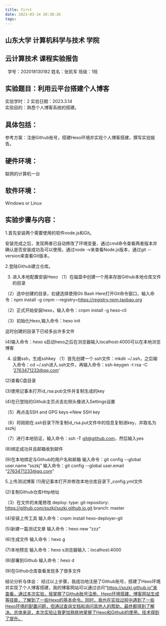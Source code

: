 ```yaml
---
title: first
date: 2023-03-14 20:38:26
tags:
---
```

## 山东大学   计算机科学与技术   学院
   ## 云计算技术   课程实验报告
 
学号：202018130182	姓名：张凯军 	班级：1班 
## 实验题目：利用云平台搭建个人博客
实验学时：2	实验日期：2023.3.14    
实验目的：熟悉个人博客系统的搭建。
## 具体包括：
参考方案：注册Github账号，搭建Hexo环境并实现个人博客搭建，撰写实验报告。


## 硬件环境： 
联网的计算机一台


## 软件环境：
Windows or Linux

 
## 实验步骤与内容：
1.首先安装两个需要使用的软件node.js和Git。


安装完成之后，发现两者已自动修改了环境变量，通过cmd命令查看两者版本并确认是否安装成功及可以使用，通过node -v来查看Node.js版本，通过git --version来查看Git版本。

2.登陆Github建立仓库。


3. 进入本地配置安装Hexo
（1）在磁盘中创建一个用来存放Github本地仓库文件的目录

（2）选中创建的目录，右键选择使用Gti Bash Here打开Git命令窗口，输入命令：npm install -g cnpm --registry=https://registry.npm.taobao.org

（2）正式开始安装hexo，输入命令：cnpm install -g hexo-cli

（3）初始化Hexo,输入命令：hexo init

这时创建的目录下已经多出许多文件

(4)输入命令：hexo s启动hexo之后在浏览器输入localhost:4000可以在本地浏览博客


4. 设置ssh，生成sshkey
（1）首先创建一个.ssh文件：mkdir ~/.ssh，之后输入命令：cd ~/.ssh进入.ssh文件，再输入命令：ssh-keygen -t rsa -C ‘2763471233@qq.com’

(2)查看C盘目录

(3)使用记事本打开id_rsa.pub文件并复制生成的key

(4)在已登陆的Github主页点击右侧头像进入Settings设置

（5）再点击SSH and GPG keys->New SSH key

（6）将刚刚在.ssh目录下所复制id_rsa.put文件中的信息复制进key，并取名为sszkj

（7）进行本地验证，输入命令：ssh -T git@github.com，然后输入yes

(8)绑定成功并且邮箱收到邮件

(9)在本地绑定与Github的用户名和邮箱
输入命令：git config --global user.name “sszkj”
输入命令：git config --global user.email “2763471233@qq.com”

5.上传测试博客
(1)用记事本打开并修改本地仓库目录下_config.yml文件

(2)复制Github仓库Http地址

（3）在文件的末尾修改
deploy:
type: git
repository: https://github.com/sszkj/sszkj.github.io.git
branch: master

(4)安装上传工具
输入命令：cnpm install hexo-deployer-git

(5)新建一篇测试文章
输入命令：hexo new “zzz”

(6)生成文件
输入命令：hexo g

(7)本地预览
输入命令：hexo s浏览器输入：localhost:4000


(8)部署到Github
输入命令：hexo d

(9)在Github仓库查看发现多了很多文件


结论分析与体会：
经过以上步骤，我成功地注册了Github账号，搭建了Hexo环境并实现了个人博客搭建，我的博客网站可以通过访问“https://sszkj.github.io”来查看，通过本次实验，我掌握了Github账号注册、Hexo环境搭建、博客网站生成等技能，了解到了一些Hexo的基本命令。同时，我也在实验过程中遇到了一些Hexo环境的配置问题，但通过查询文档和询问其他人的帮助，最终都得到了解决。总体来说，本次实验让我更加熟练地掌握了Hexo和Github的使用，技术得到了提升。






